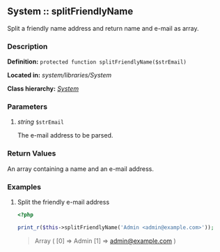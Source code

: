 
System :: splitFriendlyName
-------------------------------------------

Split a friendly name address and return name and e-mail as array.


### Description ###

**Definition:** `protected function splitFriendlyName($strEmail)`

**Located in:** *system/libraries/System*

**Class hierarchy:** *[System](../System.md)*


### Parameters ###

1. *string* `$strEmail`

	The e-mail address to be parsed.


### Return Values ###

An array containing a name and an e-mail address.


### Examples ###

1. Split the friendly e-mail address

	```php
	<?php

	print_r($this->splitFriendlyName('Admin <admin@example.com>'));
	```
	> Array ( [0] => Admin [1] => admin@example.com )

